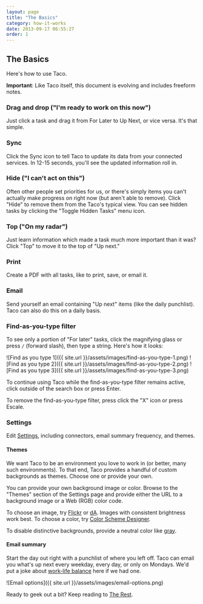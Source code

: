 ```yaml
---
layout: page
title: "The Basics"
category: how-it-works
date: 2013-09-17 06:55:27
order: 1
---
```


## The Basics

Here's how to use Taco.

**Important**: Like Taco itself, this document is evolving and includes
freeform notes.

### Drag and drop ("I'm ready to work on this now")

Just click a task and drag it from For Later to Up Next, or vice versa.
It's that simple.

### Sync

Click the Sync icon to tell Taco to update its data from your connected
services. In 12-15 seconds, you'll see the updated information roll in.

### Hide ("I can't act on this")

Often other people set priorities for us, or there's simply items you
can't actually make progress on right now (but aren't able to remove). 
Click "Hide" to remove them from the Taco's typical view. You can see
hidden tasks by clicking the "Toggle Hidden Tasks" menu icon.

### Top ("On my radar")

Just learn information which made a task much more important than it
was? Click "Top" to move it to the top of "Up next."

### Print

Create a PDF with all tasks, like to print, save, or email it.

### Email

Send yourself an email containing "Up next" items (like the daily
punchlist). Taco can also do this on a daily basis.

### Find-as-you-type filter

To see only a portion of "For later" tasks, click the magnifying
glass or press `/` (forward slash), then type a string. Here's how it
looks:

![Find as you type 1]({{ site.url }}/assets/images/find-as-you-type-1.png)
![Find as you type 2]({{ site.url }}/assets/images/find-as-you-type-2.png)
![Find as you type 3]({{ site.url }}/assets/images/find-as-you-type-3.png)

To continue using Taco while the find-as-you-type filter remains active,
click outside of the search box or press Enter.

To remove the find-as-you-type filter, press click the "X" icon or press
Escale.


### Settings

Edit [Settings](https://tacoapp.com/connector), including connectors,
email summary frequency, and themes.

<a name="themes"></a>
#### Themes

We want Taco to be an environment you love to work in (or better, many
such environments). To that end, Taco provides a handful of custom
backgrounds as themes. Choose one or provide your own.

You can provide your own background image or color. Browse to the
"Themes" section of the Settings page and provide either the URL to a
background image or a Web (RGB) color code.

To choose an image, try [Flickr](http://flickr.com/) or 
[dA](http://www.deviantart.com/). Images with consistent brightness work best.
To choose a color, try [Color Scheme Designer](http://colorschemedesigner.com/). 

To disable distinctive backgrounds, provide a neutral color like
[gray](https://tacoapp.com/tasks?bgcolor=444444).

#### Email summary

Start the day out right with a punchlist of where you left off.  Taco
can email you what's up next every weekday, every day, or only on
Mondays. We'd put a joke about [work-life balance](http://en.wikipedia.org/wiki/Work%E2%80%93life_balance#Consequences_of_an_Imbalance)
here if we had one.

![Email options]({{ site.url }}/assets/images/email-options.png)

Ready to geek out a bit? Keep reading to [The Rest](the-rest.html).
